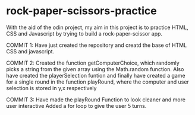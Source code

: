 # rock-paper-scissors-practice

With the aid of the odin project, my aim in this project is to practice HTML, CSS and Javascript by trying to build a rock-paper-scissor app.

COMMIT 1:
Have just created the repository and creatd the base of  HTML CSS and javascript.

COMMIT 2:
Created the function getComputerChoice, which randomly picks a string from the given array using the Math.random function.
Also have created the playerSelection funtion and finally have created a game for a single round in the function playRound, where the computer and user selection is stored in y,x respectively

COMMIT 3:
Have made the playRound Function to look cleaner and more user interactive
Added a for loop to give the user 5 turns.
